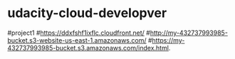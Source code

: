 # udacity-cloud-developver
#project1
#https://ddxfshf1ixflc.cloudfront.net/
#http://my-432737993985-bucket.s3-website-us-east-1.amazonaws.com/
#https://my-432737993985-bucket.s3.amazonaws.com/index.html.

